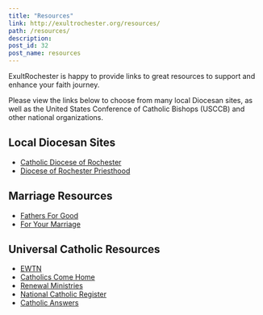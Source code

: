 ```yaml
---
title: "Resources"
link: http://exultrochester.org/resources/
path: /resources/
description:
post_id: 32
post_name: resources
---
```


ExultRochester is happy to provide links to great resources to support and enhance your faith journey.

Please view the links below to choose from many local Diocesan sites, as well as the United States Conference of Catholic Bishops (USCCB) and other national organizations.

## Local Diocesan Sites

* <a target="_blank" href="http://www.dor.org">Catholic Diocese of Rochester</a>
* <a target="_blank" href="http://rocpriest.org/">Diocese of Rochester Priesthood</a>

## Marriage Resources

* <a target="_blank" href="http://www.fathersforgood.org">Fathers For Good</a>
* <a target="_blank" href="http://www.foryourmarriage.org/">For Your Marriage</a>

## Universal Catholic Resources

* <a target="_blank" href="http://ewtn.org">EWTN</a>
* <a target="_blank" href="http://www.catholicscomehome.org/">Catholics Come Home</a>
* <a target="_blank" href="http://www.renewalministries.net/?module=Home">Renewal Ministries</a>
* <a target="_blank" href="http://www.ncregister.com/">National Catholic Register</a>
* <a target="_blank" href="http://www.catholic.com">Catholic Answers</a>
